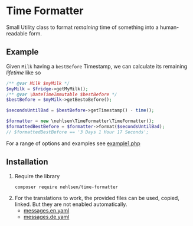 # Time Formatter

Small Utility class to format _remaining_ time of something into a human-readable form.

## Example

Given `Milk` having a `bestBefore` Timestamp, we can calculate its remaining _lifetime_ like so

```php
/** @var Milk $myMilk */
$myMilk = $fridge->getMyMilk();
/** @var \DateTimeImmutable $bestBefore */
$bestBefore = $myMilk->getBestoBefore(); 

$secondsUntilBad = $bestBefore->getTimestamp() - time();

$formatter = new \nehlsen\TimeFormatter\TimeFormatter();
$formattedBestBefore = $formatter->format($secondsUntilBad);
// $formattedBestBefore == '3 Days 1 Hour 17 Seconds';
```

For a range of options and examples see [example1.php](example/example1.php)

## Installation

1. Require the library
   ```shell
   composer require nehlsen/time-formatter
   ```
2. For the translations to work, the provided files can be used, copied, linked.
   But they are not enabled automatically.
   * [messages.en.yaml](translation/messages.en.yaml)
   * [messages.de.yaml](translation/messages.de.yaml)
